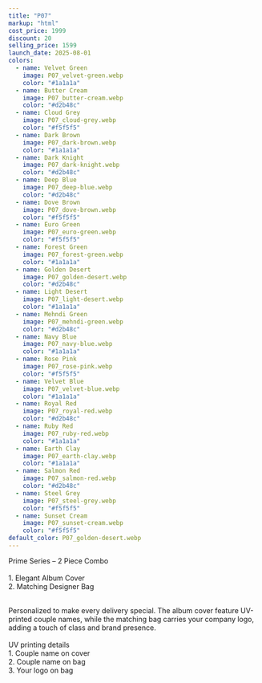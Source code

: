 ```yaml
---
title: "P07"
markup: "html"
cost_price: 1999
discount: 20
selling_price: 1599
launch_date: 2025-08-01
colors:
  - name: Velvet Green
    image: P07_velvet-green.webp
    color: "#1a1a1a"
  - name: Butter Cream
    image: P07_butter-cream.webp
    color: "#d2b48c"
  - name: Cloud Grey
    image: P07_cloud-grey.webp
    color: "#f5f5f5"
  - name: Dark Brown
    image: P07_dark-brown.webp
    color: "#1a1a1a"
  - name: Dark Knight
    image: P07_dark-knight.webp
    color: "#d2b48c"
  - name: Deep Blue
    image: P07_deep-blue.webp
    color: "#d2b48c"
  - name: Dove Brown
    image: P07_dove-brown.webp
    color: "#f5f5f5"
  - name: Euro Green
    image: P07_euro-green.webp
    color: "#f5f5f5"
  - name: Forest Green
    image: P07_forest-green.webp
    color: "#1a1a1a"
  - name: Golden Desert
    image: P07_golden-desert.webp
    color: "#d2b48c"
  - name: Light Desert
    image: P07_light-desert.webp
    color: "#1a1a1a"
  - name: Mehndi Green
    image: P07_mehndi-green.webp
    color: "#d2b48c"
  - name: Navy Blue
    image: P07_navy-blue.webp
    color: "#1a1a1a"
  - name: Rose Pink
    image: P07_rose-pink.webp
    color: "#f5f5f5"
  - name: Velvet Blue
    image: P07_velvet-blue.webp
    color: "#1a1a1a"
  - name: Royal Red
    image: P07_royal-red.webp
    color: "#d2b48c"
  - name: Ruby Red
    image: P07_ruby-red.webp
    color: "#1a1a1a"
  - name: Earth Clay
    image: P07_earth-clay.webp
    color: "#1a1a1a"
  - name: Salmon Red
    image: P07_salmon-red.webp
    color: "#d2b48c"
  - name: Steel Grey
    image: P07_steel-grey.webp
    color: "#f5f5f5"
  - name: Sunset Cream
    image: P07_sunset-cream.webp
    color: "#f5f5f5"
default_color: P07_golden-desert.webp
---
```


Prime Series – 2 Piece Combo<br><br> <span class='text-b font-medium text-lime-300 mb-1'> 1. Elegant Album Cover<br> 2. Matching Designer Bag<br><br> </span> <div class='max-w-xl mx-auto'> Personalized to make every delivery special. The album cover feature UV-printed couple names, while the matching bag carries your company logo, adding a touch of class and brand presence. </div> <div class='max-w-xl mx-auto text-b font-medium text-lime-300 mb-1'> <br>UV printing details<br> </div> <span class='text-r mb-1'> 1. Couple name on cover<br> 2. Couple name on bag<br> 3. Your logo on bag<br> </span>

